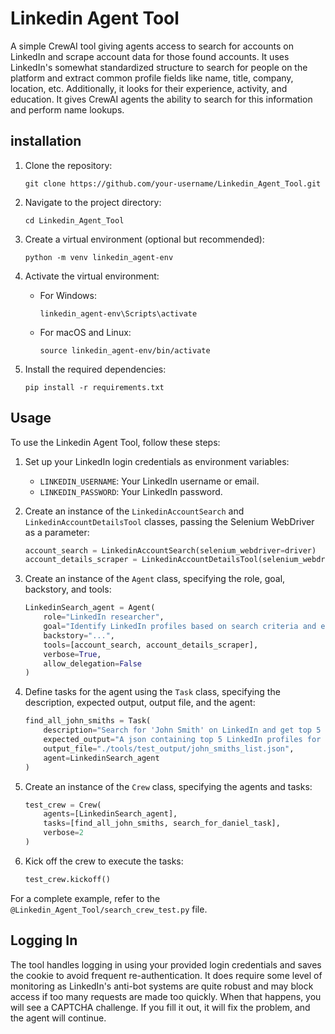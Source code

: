 # Linkedin Agent Tool

A simple CrewAI tool giving agents access to search for accounts on LinkedIn and scrape account data for those found accounts. It uses LinkedIn's somewhat standardized structure to search for people on the platform and extract common profile fields like name, title, company, location, etc. Additionally, it looks for their experience, activity, and education. It gives CrewAI agents the ability to search for this information and perform name lookups.

## installation

1. Clone the repository:
   ```
   git clone https://github.com/your-username/Linkedin_Agent_Tool.git
   ```

2. Navigate to the project directory:
   ```
   cd Linkedin_Agent_Tool
   ```

3. Create a virtual environment (optional but recommended):
   ```
   python -m venv linkedin_agent-env
   ```

4. Activate the virtual environment:
   - For Windows:
     ```
     linkedin_agent-env\Scripts\activate
     ```
   - For macOS and Linux:
     ```
     source linkedin_agent-env/bin/activate
     ```

5. Install the required dependencies:
   ```
   pip install -r requirements.txt
   ```



## Usage

To use the Linkedin Agent Tool, follow these steps:

1. Set up your LinkedIn login credentials as environment variables:
   - `LINKEDIN_USERNAME`: Your LinkedIn username or email.
   - `LINKEDIN_PASSWORD`: Your LinkedIn password.

2. Create an instance of the `LinkedinAccountSearch` and `LinkedinAccountDetailsTool` classes, passing the Selenium WebDriver as a parameter:
   ```python
   account_search = LinkedinAccountSearch(selenium_webdriver=driver)
   account_details_scraper = LinkedinAccountDetailsTool(selenium_webdriver=driver)
   ```

3. Create an instance of the `Agent` class, specifying the role, goal, backstory, and tools:
   ```python
   LinkedinSearch_agent = Agent(
       role="LinkedIn researcher",
       goal="Identify LinkedIn profiles based on search criteria and extract relevant information",
       backstory="...",
       tools=[account_search, account_details_scraper],
       verbose=True,
       allow_delegation=False
   )
   ```

4. Define tasks for the agent using the `Task` class, specifying the description, expected output, output file, and the agent:
   ```python
   find_all_john_smiths = Task(
       description="Search for 'John Smith' on LinkedIn and get top 5 profiles",
       expected_output="A json containing top 5 LinkedIn profiles for 'John Smith'",
       output_file="./tools/test_output/john_smiths_list.json",
       agent=LinkedinSearch_agent
   )
   ```

5. Create an instance of the `Crew` class, specifying the agents and tasks:
   ```python
   test_crew = Crew(
       agents=[LinkedinSearch_agent],
       tasks=[find_all_john_smiths, search_for_daniel_task],
       verbose=2
   )
   ```

6. Kick off the crew to execute the tasks:
   ```python
   test_crew.kickoff()
   ```

For a complete example, refer to the `@Linkedin_Agent_Tool/search_crew_test.py` file.

## Logging In

The tool handles logging in using your provided login credentials and saves the cookie to avoid frequent re-authentication. It does require some level of monitoring as LinkedIn's anti-bot systems are quite robust and may block access if too many requests are made too quickly. When that happens, you will see a CAPTCHA challenge. If you fill it out, it will fix the problem, and the agent will continue.
